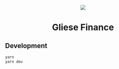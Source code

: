 <p align="center"><img src="https://raw.githubusercontent.com/GlieseFinance/Gliese-Frontend/main/public/gliese-logo.svg"/></p>

<h1 align="center">Gliese Finance</h1>

## Development

```bash
yarn
yarn dev
```
